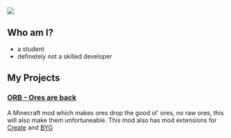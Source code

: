 # <img src="https://raw.githubusercontent.com/bjsho/assets/refs/heads/main/banners/ben.png">

## Who am I?
- a student
- definetely not a skilled developer

## My Projects
### [ORB - Ores are back](https://github.com/orbmcmod/orb)
A Minecraft mod which makes ores drop the good ol' ores, no raw ores, this will also make them unfortuneable.
This mod also has mod extensions for [Create](https://github.com/bengiv/orbc) and [BYG](https://github.com/bengiv/orbb)

<!--
**bjsho/bjsho** is a ✨ _special_ ✨ repository because its `README.md` (this file) appears on your GitHub profile.
-->
